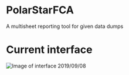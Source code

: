 # PolarStarFCA
A multisheet reporting tool for given data dumps

# Current interface
![Image of interface 2019/09/08](https://github.com/WorstLuck/PolarStarFCA/Current%20Interface.png)

